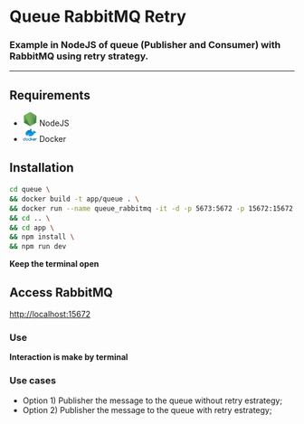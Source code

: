 # Queue RabbitMQ Retry
### Example in NodeJS of queue (**Publisher** and **Consumer**) with RabbitMQ using retry strategy.
---

## Requirements
- <code><img height="25" src="https://raw.githubusercontent.com/github/explore/80688e429a7d4ef2fca1e82350fe8e3517d3494d/topics/nodejs/nodejs.png"></code> NodeJS
- <code><img height="25" src="https://raw.githubusercontent.com/github/explore/80688e429a7d4ef2fca1e82350fe8e3517d3494d/topics/docker/docker.png"></code> Docker

## Installation
```bash
cd queue \
&& docker build -t app/queue . \
&& docker run --name queue_rabbitmq -it -d -p 5673:5672 -p 15672:15672 app/queue \
&& cd .. \
&& cd app \
&& npm install \
&& npm run dev
```

**Keep the terminal open**

## Access RabbitMQ
[http://localhost:15672](http://localhost:15672)

### Use
**Interaction is make by terminal**

### Use cases
- Option 1) Publisher the message to the queue without retry estrategy;
- Option 2) Publisher the message to the queue with retry estrategy;